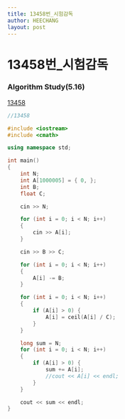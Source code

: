 ```yaml
---
title: 13458번_시험감독
author: HEECHANG
layout: post
---
```


# 13458번_시험감독
### Algorithm Study(5.16)

[13458](https://www.acmicpc.net/problem/13458)

```c++
//13458

#include <iostream>
#include <cmath>

using namespace std;

int main()
{
	int N;
	int A[1000005] = { 0, };
	int B;
	float C;

	cin >> N;

	for (int i = 0; i < N; i++)
	{
		cin >> A[i];
	}

	cin >> B >> C;

	for (int i = 0; i < N; i++)
	{
		A[i] -= B;
	}

	for (int i = 0; i < N; i++)
	{
		if (A[i] > 0) {
			A[i] = ceil(A[i] / C);
		}
	}

	long sum = N;
	for (int i = 0; i < N; i++)
	{
		if (A[i] > 0) {
			sum += A[i];
			//cout << A[i] << endl;
		}
	}

	cout << sum << endl;
}

```

